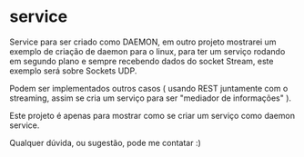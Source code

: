 # service

Service para ser criado como DAEMON, em outro projeto mostrarei um exemplo de criação de daemon para o linux, para ter um serviço rodando em segundo plano e sempre recebendo dados do socket Stream, este exemplo será sobre Sockets UDP.

Podem ser implementados outros casos ( usando REST juntamente com o streaming, assim se cria um serviço para ser "mediador de informações" ). 

Este projeto é apenas para mostrar como se criar um serviço como daemon service.

Qualquer dúvida, ou sugestão, pode me contatar :)
